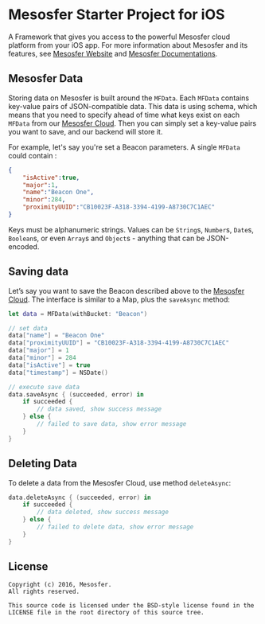 # Mesosfer Starter Project for iOS #


A Framework that gives you access to the powerful Mesosfer cloud platform from your iOS app. 
For more information about Mesosfer and its features, see [Mesosfer Website][mesosfer.com] and [Mesosfer Documentations][docs].

## Mesosfer Data
Storing data on Mesosfer is built around the `MFData`. Each `MFData` contains key-value pairs of JSON-compatible data. This data is using schema, which means that you need to specify ahead of time what keys exist on each `MFData` from our [Mesosfer Cloud][cloud]. Then you can simply set a key-value pairs you want to save, and our backend will store it.

For example, let's say you're set a Beacon parameters. A single `MFData` could contain :

```json
{
    "isActive":true, 
    "major":1, 
    "name":"Beacon One", 
    "minor":284, 
    "proximityUUID":"CB10023F-A318-3394-4199-A8730C7C1AEC"
}
```

Keys must be alphanumeric strings. Values can be `String`s, `Number`s, `Date`s, `Boolean`s, or even `Array`s and `Object`s - anything that can be JSON-encoded.


## Saving data
Let’s say you want to save the Beacon described above to the [Mesosfer Cloud][cloud]. The interface is similar to a Map, plus the `saveAsync` method:

```swift
let data = MFData(withBucket: "Beacon")

// set data
data["name"] = "Beacon One"
data["proximityUUID"] = "CB10023F-A318-3394-4199-A8730C7C1AEC"
data["major"] = 1
data["minor"] = 284
data["isActive"] = true
data["timestamp"] = NSDate()

// execute save data
data.saveAsync { (succeeded, error) in
    if succeeded {
        // data saved, show success message
    } else {
        // failed to save data, show error message
    }
}
```

## Deleting Data
To delete a data from the Mesosfer Cloud, use method `deleteAsync`:

```swift
data.deleteAsync { (succeeded, error) in
    if succeeded {
        // data deleted, show success message
    } else {
        // failed to delete data, show error message
    } 
}
```

## License
    Copyright (c) 2016, Mesosfer.
    All rights reserved.

    This source code is licensed under the BSD-style license found in the
    LICENSE file in the root directory of this source tree.

[mesosfer.com]:https://mesosfer.com
[docs]:https://docs.mesosfer.com/
[cloud]:https://cloud.mesosfer.com/
[framework]:https://github.com/mesosfer/Mesosfer-iOS/releases/latest
